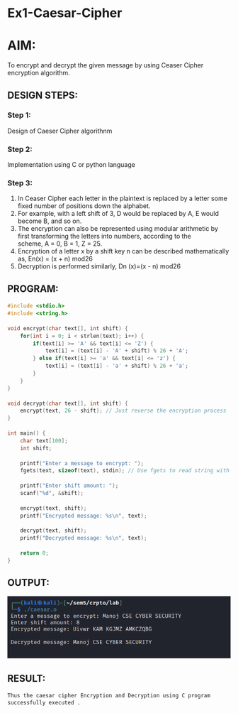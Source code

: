 # Ex1-Caesar-Cipher
# AIM:

To encrypt and decrypt the given message by using Ceaser Cipher encryption algorithm.


## DESIGN STEPS:

### Step 1:

Design of Caeser Cipher algorithnm 

### Step 2:

Implementation using C or python language

### Step 3:

1.	In Ceaser Cipher each letter in the plaintext is replaced by a letter some fixed number of positions down the alphabet.
2.	For example, with a left shift of 3, D would be replaced by A, E would become B, and so on.
3.	The encryption can also be represented using modular arithmetic by first transforming the letters into numbers, according to the   
    scheme, A = 0, B = 1, Z = 25.
4.	Encryption of a letter x by a shift key n can be described mathematically as,
                    En(x) = (x + n) mod26
5.	Decryption is performed similarly,
                    Dn (x)=(x - n) mod26


## PROGRAM:
```C
#include <stdio.h>
#include <string.h>

void encrypt(char text[], int shift) {
    for(int i = 0; i < strlen(text); i++) {
        if(text[i] >= 'A' && text[i] <= 'Z') {
            text[i] = (text[i] - 'A' + shift) % 26 + 'A';
        } else if(text[i] >= 'a' && text[i] <= 'z') {
            text[i] = (text[i] - 'a' + shift) % 26 + 'a';
        }
    }
}

void decrypt(char text[], int shift) {
    encrypt(text, 26 - shift); // Just reverse the encryption process
}

int main() {
    char text[100];
    int shift;

    printf("Enter a message to encrypt: ");
    fgets(text, sizeof(text), stdin); // Use fgets to read string with spaces

    printf("Enter shift amount: ");
    scanf("%d", &shift);

    encrypt(text, shift);
    printf("Encrypted message: %s\n", text);

    decrypt(text, shift);
    printf("Decrypted message: %s\n", text);

    return 0;
}
```

## OUTPUT:
![ceaser cipher output](ceasercipheroutput.png)

## RESULT:
    
    Thus the caesar cipher Encryption and Decryption using C program successfully executed .